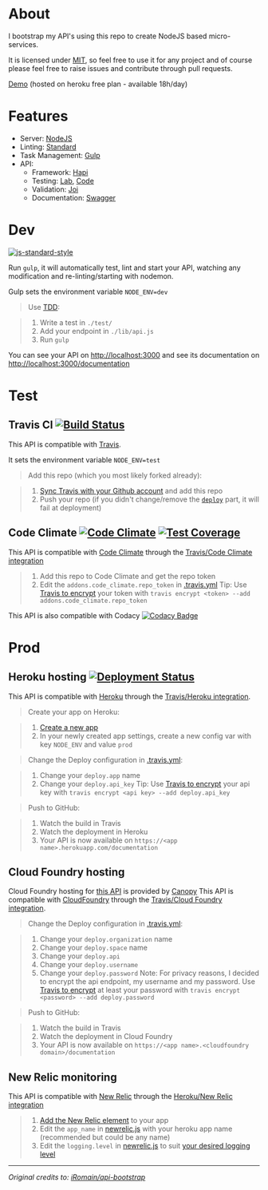 About
=====

I bootstrap my API's using this repo to create NodeJS based micro-services.

It is licensed under [MIT](https://en.wikipedia.org/wiki/MIT_License), so feel free to use it for any project and of course please feel free to raise issues and contribute through pull requests. 

[Demo](https://api-bootstrap.herokuapp.com/documentation) (hosted on heroku free plan - available 18h/day)


Features
========

 - Server: [NodeJS](https://nodejs.org)
 - Linting: [Standard](http://standardjs.com)
 - Task Management: [Gulp](http://gulpjs.com)
 - API:
   - Framework: [Hapi](http://hapijs.com)
   - Testing: [Lab](https://github.com/hapijs/lab), [Code](https://github.com/hapijs/code)
   - Validation: [Joi](https://github.com/hapijs/joi)
   - Documentation: [Swagger](http://swagger.io)


Dev
===
[![js-standard-style](https://img.shields.io/badge/code%20style-standard-brightgreen.svg?style=flat)](http://standardjs.com/)

Run `gulp`, it will automatically test, lint and start your API, watching any modification and re-linting/starting with nodemon.

Gulp sets the environment variable `NODE_ENV=dev`

> Use [TDD](https://en.wikipedia.org/wiki/Test-driven_development):

> 1. Write a test in `./test/`
> 2. Add your endpoint in `./lib/api.js`
> 3. Run `gulp`

You can see your API on [http://localhost:3000](http://localhost:3000) and see its documentation on [http://localhost:3000/documentation](http://localhost:3000/documentation)


Test
====

Travis CI [![Build Status](https://api.travis-ci.org/iRomain/api-bootstrap.svg)](https://travis-ci.org/iRomain/api-bootstrap)
---------

This API is compatible with [Travis](https://travis-ci.org).

It sets the environment variable `NODE_ENV=test`

> Add this repo (which you most likely forked already):

> 1. [Sync Travis with your Github account](https://travis-ci.org/profile) and add this repo
> 2. Push your repo (if you didn't change/remove the [`deploy`](.travis.yml#L7) part, it will fail at deployment)

Code Climate [![Code Climate](https://codeclimate.com/github/iRomain/api-bootstrap/badges/gpa.svg)](https://codeclimate.com/github/iRomain/api-bootstrap) [![Test Coverage](https://codeclimate.com/github/iRomain/api-bootstrap/badges/coverage.svg)](https://codeclimate.com/github/iRomain/api-bootstrap/coverage)
------------

This API is compatible with [Code Climate](https://codeclimate.com) through the [Travis/Code Climate integration](http://docs.travis-ci.com/user/code-climate/)

> 1. Add this repo to Code Climate and get the repo token
> 2. Edit the `addons.code_climate.repo_token` in [.travis.yml](.travis.yml)
> Tip: Use [Travis to encrypt](http://docs.travis-ci.com/user/encryption-keys/) your token with `travis encrypt <token> --add addons.code_climate.repo_token`

This API is also compatible with Codacy [![Codacy Badge](https://api.codacy.com/project/badge/5e7e5bcce27744baad9248c94e3e98c9)](https://www.codacy.com/app/iRomain/api-bootstrap)


Prod
====

Heroku hosting [![Deployment Status](http://heroku-badge.herokuapp.com/?app=api-bootstrap&style=flat&root=documentation)](https://api-bootstrap.herokuapp.com/documentation)
--------------

This API is compatible with [Heroku](http://keroku.com) through the [Travis/Heroku integration](http://docs.travis-ci.com/user/deployment/heroku/).

> Create your app on Heroku:

> 1. [Create a new app](https://dashboard.heroku.com/new)
> 2. In your newly created app settings, create a new config var with key `NODE_ENV` and value `prod`


> Change the Deploy configuration in [.travis.yml](.travis.yml):

> 1. Change your `deploy.app` name
> 2. Change your `deploy.api_key`
> Tip: Use [Travis to encrypt](http://docs.travis-ci.com/user/encryption-keys/) your api key with `travis encrypt <api key> --add deploy.api_key`

> Push to GitHub:

> 1. Watch the build in Travis
> 2. Watch the deployment in Heroku
> 3. Your API is now available on `https://<app name>.herokuapp.com/documentation`

Cloud Foundry hosting
--------------
Cloud Foundry hosting for [this API](http://api-bootstrap.apps.eu01.cf.canopy-cloud.com/documentation) is provided by [Canopy](http://www.canopy-cloud.com)
This API is compatible with [CloudFoundry](https://www.cloudfoundry.org) through the [Travis/Cloud Foundry integration](http://docs.travis-ci.com/user/deployment/cloudfoundry/).

> Change the Deploy configuration in [.travis.yml](.travis.yml):

> 1. Change your `deploy.organization` name
> 1. Change your `deploy.space` name
> 2. Change your `deploy.api`
> 2. Change your `deploy.username`
> 2. Change your `deploy.password`
> Note: For privacy reasons, I decided to encrypt the api endpoint, my username and my password. Use [Travis to encrypt](http://docs.travis-ci.com/user/encryption-keys/) at least your password with `travis encrypt <password> --add deploy.password`

> Push to GitHub:

> 1. Watch the build in Travis
> 2. Watch the deployment in Cloud Foundry
> 3. Your API is now available on `https://<app name>.<cloudfoundry domain>/documentation`

New Relic monitoring
--------------------

This API is compatible with [New Relic](http://newrelic.com) through the [Heroku/New Relic integration](https://docs.newrelic.com/docs/agents/nodejs-agent/hosting-services/nodejs-agent-heroku)

> 1. [Add the New Relic element](https://elements.heroku.com/addons/newrelic) to your app
> 2. Edit the `app_name` in [newrelic.js](newrelic.js) with your heroku app name (recommended but could be any name)
> 3. Edit the `logging.level` in [newrelic.js](newrelic.js) to suit [your desired logging level](https://github.com/trentm/node-bunyan#levels)

----------

*Original credits to: [iRomain/api-bootstrap](https://github.com/iRomain/api-bootstrap)*
